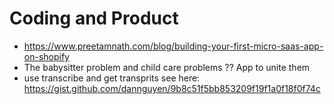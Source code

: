 # Coding and Product

* https://www.preetamnath.com/blog/building-your-first-micro-saas-app-on-shopify
* The babysitter problem and child care problems ?? App to unite them
* use transcribe and get transprits see here: https://gist.github.com/dannguyen/9b8c51f5bb853209f19f1a0f18f0f74c
